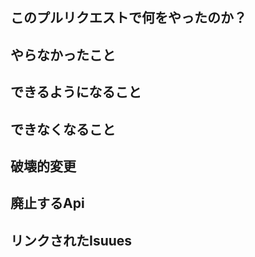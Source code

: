 <!-- 2-4は省略可 -->
## このプルリクエストで何をやったのか？

## やらなかったこと

## できるようになること

## できなくなること

## 破壊的変更

## 廃止するApi
<!-- Obsolete属性を付けたApi -->

## リンクされたIsuues
